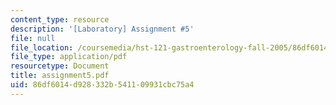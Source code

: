 ```yaml
---
content_type: resource
description: '[Laboratory] Assignment #5'
file: null
file_location: /coursemedia/hst-121-gastroenterology-fall-2005/86df6014d928332b541109931cbc75a4_assignment5.pdf
file_type: application/pdf
resourcetype: Document
title: assignment5.pdf
uid: 86df6014-d928-332b-5411-09931cbc75a4
---
```

